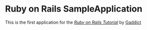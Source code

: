 # Ruby on Rails SampleApplication

This is the first application for the
[*Ruby on Rails Tutorial*](http://railstutorial.jp/)
by [Gaddict](https://github.com/Gaddict)
